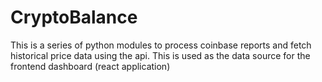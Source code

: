 # CryptoBalance
This is a series of python modules to process coinbase reports and fetch historical price data using the api. This is used as the data source for the frontend dashboard (react application) 
